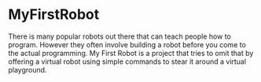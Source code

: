 # MyFirstRobot
There is many popular robots out there that can teach people how to program. However they often involve building a robot before you come to the actual programming. My First Robot is a project that tries to omit that by  offering a virtual robot using simple commands to stear it around a virtual playground.
